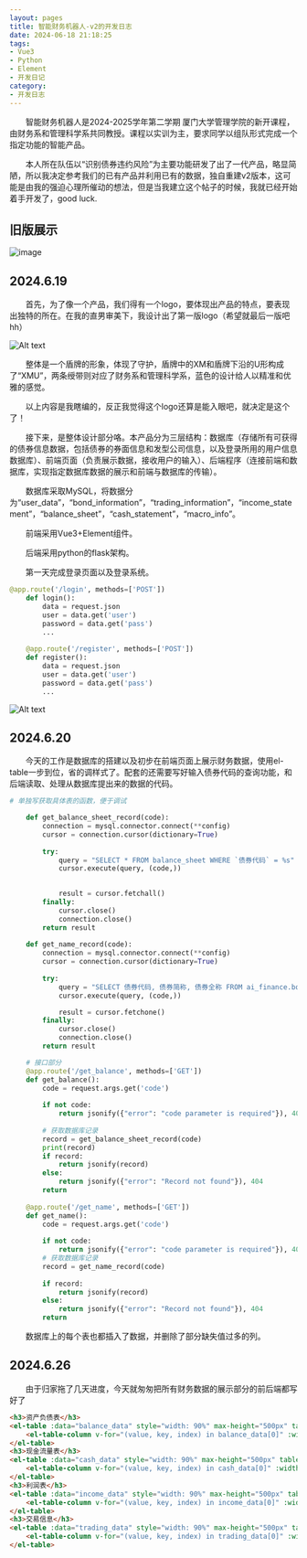 ```yaml
---
layout: pages
title: 智能财务机器人-v2的开发日志
date: 2024-06-18 21:18:25
tags:
- Vue3
- Python
- Element
- 开发日记
category:
- 开发日志
---
```


&ensp;&ensp;&ensp;&ensp;智能财务机器人是2024-2025学年第二学期 厦门大学管理学院的新开课程，由财务系和管理科学系共同教授。课程以实训为主，要求同学以组队形式完成一个指定功能的智能产品。

&ensp;&ensp;&ensp;&ensp;本人所在队伍以“识别债券违约风险”为主要功能研发了出了一代产品，略显简陋，所以我决定参考我们的已有产品并利用已有的数据，独自重建v2版本，这可能是由我的强迫心理所催动的想法，但是当我建立这个帖子的时候，我就已经开始着手开发了，good luck.

<!-- more -->
## 旧版展示
![image]( https://cdn.jsdelivr.net/gh/Thanafox/fox_blog/source/images/ai_fin.gif)


## 2024.6.19
&ensp;&ensp;&ensp;&ensp;首先，为了像一个产品，我们得有一个logo，要体现出产品的特点，要表现出独特的所在。在我的直男审美下，我设计出了第一版logo（希望就最后一版吧hh）

![Alt text]( https://cdn.jsdelivr.net/gh/Thanafox/fox_blog/source/images/logo2.png)

&ensp;&ensp;&ensp;&ensp;整体是一个盾牌的形象，体现了守护，盾牌中的XM和盾牌下沿的U形构成了“XMU”，两条绶带则对应了财务系和管理科学系，蓝色的设计给人以精准和优雅的感觉。

&ensp;&ensp;&ensp;&ensp;以上内容是我瞎编的，反正我觉得这个logo还算是能入眼吧，就决定是这个了！

&ensp;&ensp;&ensp;&ensp;接下来，是整体设计部分咯。本产品分为三层结构：数据库（存储所有可获得的债券信息数据，包括债券的券面信息和发型公司信息，以及登录所用的用户信息数据库）、前端页面（负责展示数据，接收用户的输入）、后端程序（连接前端和数据库，实现指定数据库数据的展示和前端与数据库的传输）。

&ensp;&ensp;&ensp;&ensp;数据库采取MySQL，将数据分为“user_data”，“bond_information”，“trading_information”，“income_statement”，“balance_sheet”，“cash_statement”，“macro_info”。

&ensp;&ensp;&ensp;&ensp;前端采用Vue3+Element组件。

&ensp;&ensp;&ensp;&ensp;后端采用python的flask架构。


&ensp;&ensp;&ensp;&ensp;第一天完成登录页面以及登录系统。

```python
@app.route('/login', methods=['POST'])
    def login():
        data = request.json
        user = data.get('user')
        password = data.get('pass')
        ...
    
    @app.route('/register', methods=['POST'])
    def register():
        data = request.json
        user = data.get('user')
        password = data.get('pass')
        ...

```

![Alt text]( https://cdn.jsdelivr.net/gh/Thanafox/fox_blog/source/images/2024-6-19.png)

## 2024.6.20
&ensp;&ensp;&ensp;&ensp;今天的工作是数据库的搭建以及初步在前端页面上展示财务数据，使用el-table一步到位，省的调样式了。配套的还需要写好输入债券代码的查询功能，和后端读取、处理从数据库提出来的数据的代码。

```python
# 单独写获取具体表的函数，便于调试

    def get_balance_sheet_record(code):
        connection = mysql.connector.connect(**config)
        cursor = connection.cursor(dictionary=True)
    
        try:
            query = "SELECT * FROM balance_sheet WHERE `债券代码` = %s"
            cursor.execute(query, (code,))

    
            result = cursor.fetchall()
        finally:
            cursor.close()
            connection.close()
        return result
    
    def get_name_record(code):
        connection = mysql.connector.connect(**config)
        cursor = connection.cursor(dictionary=True)
    
        try:
            query = "SELECT 债券代码, 债券简称, 债券全称 FROM ai_finance.bond_information WHERE 债券代码 = %s"
            cursor.execute(query, (code,))

            result = cursor.fetchone()
        finally:
            cursor.close()
            connection.close()
        return result

    # 接口部分
    @app.route('/get_balance', methods=['GET'])
    def get_balance():
        code = request.args.get('code')
    
        if not code:
            return jsonify({"error": "code parameter is required"}), 400
    
        # 获取数据库记录
        record = get_balance_sheet_record(code)
        print(record)
        if record:
            return jsonify(record)
        else:
            return jsonify({"error": "Record not found"}), 404
        return
    
    @app.route('/get_name', methods=['GET'])
    def get_name():
        code = request.args.get('code')
    
        if not code:
            return jsonify({"error": "code parameter is required"}), 400
        # 获取数据库记录
        record = get_name_record(code)
    
        if record:
            return jsonify(record)
        else:
            return jsonify({"error": "Record not found"}), 404
        return
```

&ensp;&ensp;&ensp;&ensp;数据库上的每个表也都插入了数据，并删除了部分缺失值过多的列。

## 2024.6.26
&ensp;&ensp;&ensp;&ensp;由于归家拖了几天进度，今天就匆匆把所有财务数据的展示部分的前后端都写好了

```html
<h3>资产负债表</h3>
<el-table :data="balance_data" style="width: 90%" max-height="500px" table-layout="auto">
    <el-table-column v-for="(value, key, index) in balance_data[0]" :width="index < 2 ? 80 : 130" :key="key" :prop="key.toString()" :label="key.toString()" :fixed="index < 3 ? 'left' : false"></el-table-column>
</el-table>
<h3>现金流量表</h3>
<el-table :data="cash_data" style="width: 90%" max-height="500px" table-layout="auto">
    <el-table-column v-for="(value, key, index) in cash_data[0]" :width="index < 2 ? 80 : 130" :key="key" :prop="key.toString()" :label="key.toString()" :fixed="index < 3 ? 'left' : false"></el-table-column>
</el-table>
<h3>利润表</h3>
<el-table :data="income_data" style="width: 90%" max-height="500px" table-layout="auto">
    <el-table-column v-for="(value, key, index) in income_data[0]" :width="index < 2 ? 80 : 130" :key="key" :prop="key.toString()" :label="key.toString()" :fixed="index < 3 ? 'left' : false"></el-table-column>
</el-table>
<h3>交易信息</h3>
<el-table :data="trading_data" style="width: 90%" max-height="500px" table-layout="auto">
    <el-table-column v-for="(value, key, index) in trading_data[0]" :width="index < 2 ? 80 : 130" :key="key" :prop="key.toString()" :label="key.toString()" :fixed="index < 3 ? 'left' : false"></el-table-column>
</el-table>
```
